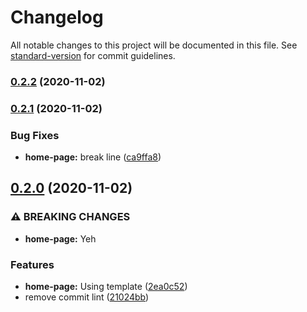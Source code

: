 # Changelog

All notable changes to this project will be documented in this file. See [standard-version](https://github.com/conventional-changelog/standard-version) for commit guidelines.

### [0.2.2](https://github.com/adriano-machado/base-next-app/compare/v0.2.1...v0.2.2) (2020-11-02)

### [0.2.1](https://github.com/adriano-machado/base-next-app/compare/v0.2.0...v0.2.1) (2020-11-02)


### Bug Fixes

* **home-page:** break line ([ca9ffa8](https://github.com/adriano-machado/base-next-app/commit/ca9ffa8e15f2d91cc2039e0dd317469d93f18572))

## [0.2.0](https://github.com/adriano-machado/base-next-app/compare/v0.1.53...v0.2.0) (2020-11-02)


### ⚠ BREAKING CHANGES

* **home-page:** Yeh

### Features

* **home-page:** Using template ([2ea0c52](https://github.com/adriano-machado/base-next-app/commit/2ea0c526f1c74362be03d8bf4869e77da90cd926))
* remove commit lint ([21024bb](https://github.com/adriano-machado/base-next-app/commit/21024bbadd77f927569bacfd5b8b2036d766a397))
